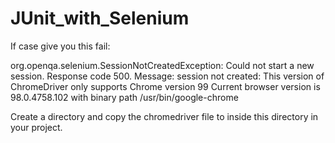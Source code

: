 # JUnit_with_Selenium

If case give you this fail: 

org.openqa.selenium.SessionNotCreatedException: Could not start a new session. Response code 500. Message: session not created: This version of ChromeDriver only supports Chrome version 99
Current browser version is 98.0.4758.102 with binary path /usr/bin/google-chrome

Create a directory and copy the chromedriver file to inside this directory in your project.

